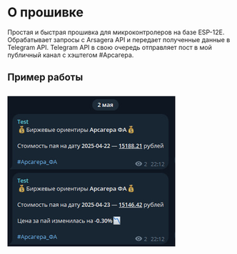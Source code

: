 <h1>О прошивке</h1>
  
Простая и быстрая прошивка для микроконтролеров на базе ESP-12E.
Обрабатывает запросы с Arsagera API и передает полученные данные в Telegram API.
Telegram API в свою очередь отправляет пост в мой публичный канал с хэштегом #Арсагера.



<h2>
Пример работы
<h2>
  
![Example_Work](https://raw.githubusercontent.com/KonekoKawai/Microcontroller_ESP32_TG_Bot/refs/heads/main/example_of_work.png)
</h2>
</h2>
